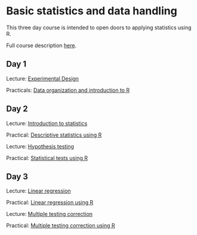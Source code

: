 # Basic statistics and data handling

This three day course is intended to open doors to applying statistics using R.

Full course description [here](https://www.training.cam.ac.uk/event/2156934).


## Day 1

Lecture: 
[Experimental Design](Day1/ExperimentalDesignSlidesFeb2018_Final.pdf)

Practicals:
[Data organization and introduction to R](Day1/README.md)


## Day 2

Lecture:
[Introduction to statistics](Day2/lectures/StatsIntro_Aug2017.pdf)

Practical:
[Descriptive statistics using R](Day2/practicals/teaching_R_questions.Rmd)

Lecture:
[Hypothesis testing](Day2/lectures/HypothesisTesting_Aug2017.pdf)

Practical:
[Statistical tests using R](Day2/practicals/tests_R_questions.Rmd)


## Day 3

Lecture:
[Linear regression](Day3/lectures/LinearRegression_April2017.pdf)

Practical:
[Linear regression using R](Day3/practicals/linear_R_questions.Rmd)

Lecture:
[Multiple testing correction](Day3/lectures/MultipleTesting_April2017.pdf)

Practical:
[Multiple testing correction using R](Day3/practicals/multiple_R_questions.Rmd)



